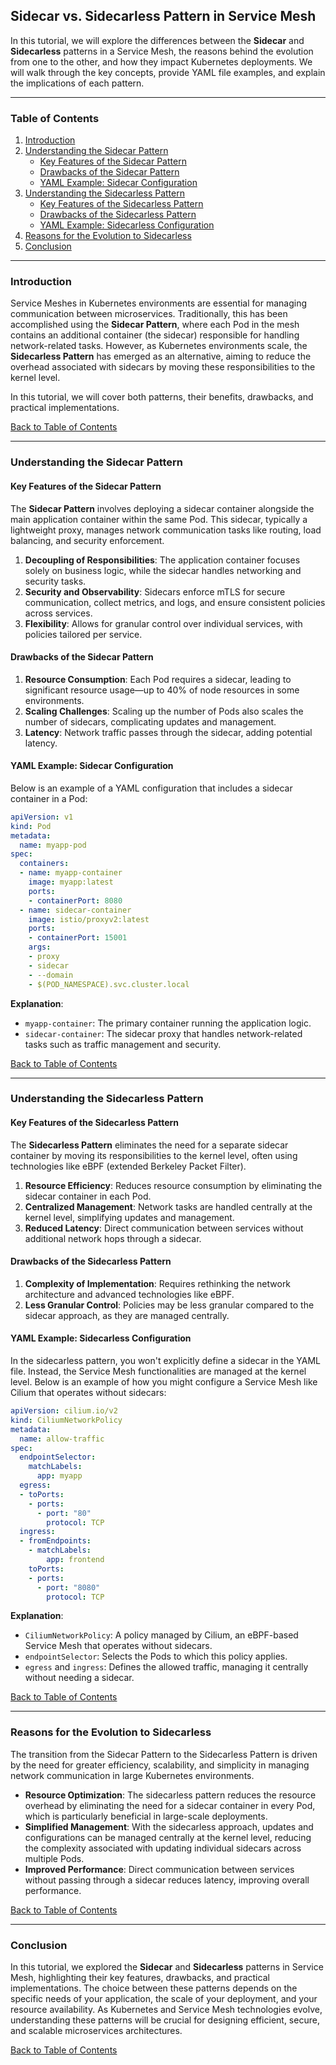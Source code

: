 ## Sidecar vs. Sidecarless Pattern in Service Mesh

In this tutorial, we will explore the differences between the **Sidecar** and **Sidecarless** patterns in a Service Mesh, the reasons behind the evolution from one to the other, and how they impact Kubernetes deployments. We will walk through the key concepts, provide YAML file examples, and explain the implications of each pattern.

---

### Table of Contents

1. [Introduction](#introduction )
2. [Understanding the Sidecar Pattern](#understanding-the-sidecar-pattern)
   - [Key Features of the Sidecar Pattern](#key-features-of-the-sidecar-pattern)
   - [Drawbacks of the Sidecar Pattern](#drawbacks-of-the-sidecar-pattern)
   - [YAML Example: Sidecar Configuration](#yaml-example-sidecar-configuration)
3. [Understanding the Sidecarless Pattern](#understanding-the-sidecarless-pattern)
   - [Key Features of the Sidecarless Pattern](#key-features-of-the-sidecarless-pattern)
   - [Drawbacks of the Sidecarless Pattern](#drawbacks-of-the-sidecarless-pattern)
   - [YAML Example: Sidecarless Configuration](#yaml-example-sidecarless-configuration)
4. [Reasons for the Evolution to Sidecarless](#reasons-for-the-evolution-to-sidecarless)
5. [Conclusion](#conclusion)

---

### Introduction

Service Meshes in Kubernetes environments are essential for managing communication between microservices. Traditionally, this has been accomplished using the **Sidecar Pattern**, where each Pod in the mesh contains an additional container (the sidecar) responsible for handling network-related tasks. However, as Kubernetes environments scale, the **Sidecarless Pattern** has emerged as an alternative, aiming to reduce the overhead associated with sidecars by moving these responsibilities to the kernel level.

In this tutorial, we will cover both patterns, their benefits, drawbacks, and practical implementations.

[Back to Table of Contents](#table-of-contents)

---

### Understanding the Sidecar Pattern

#### Key Features of the Sidecar Pattern

The **Sidecar Pattern** involves deploying a sidecar container alongside the main application container within the same Pod. This sidecar, typically a lightweight proxy, manages network communication tasks like routing, load balancing, and security enforcement.

1. **Decoupling of Responsibilities**: The application container focuses solely on business logic, while the sidecar handles networking and security tasks.
2. **Security and Observability**: Sidecars enforce mTLS for secure communication, collect metrics, and logs, and ensure consistent policies across services.
3. **Flexibility**: Allows for granular control over individual services, with policies tailored per service.

#### Drawbacks of the Sidecar Pattern

1. **Resource Consumption**: Each Pod requires a sidecar, leading to significant resource usage—up to 40% of node resources in some environments.
2. **Scaling Challenges**: Scaling up the number of Pods also scales the number of sidecars, complicating updates and management.
3. **Latency**: Network traffic passes through the sidecar, adding potential latency.

#### YAML Example: Sidecar Configuration

Below is an example of a YAML configuration that includes a sidecar container in a Pod:

```yaml
apiVersion: v1
kind: Pod
metadata:
  name: myapp-pod
spec:
  containers:
  - name: myapp-container
    image: myapp:latest
    ports:
    - containerPort: 8080
  - name: sidecar-container
    image: istio/proxyv2:latest
    ports:
    - containerPort: 15001
    args:
    - proxy
    - sidecar
    - --domain
    - $(POD_NAMESPACE).svc.cluster.local
```

**Explanation**:
- `myapp-container`: The primary container running the application logic.
- `sidecar-container`: The sidecar proxy that handles network-related tasks such as traffic management and security.

[Back to Table of Contents](#table-of-contents)

---

### Understanding the Sidecarless Pattern

#### Key Features of the Sidecarless Pattern

The **Sidecarless Pattern** eliminates the need for a separate sidecar container by moving its responsibilities to the kernel level, often using technologies like eBPF (extended Berkeley Packet Filter).

1. **Resource Efficiency**: Reduces resource consumption by eliminating the sidecar container in each Pod.
2. **Centralized Management**: Network tasks are handled centrally at the kernel level, simplifying updates and management.
3. **Reduced Latency**: Direct communication between services without additional network hops through a sidecar.

#### Drawbacks of the Sidecarless Pattern

1. **Complexity of Implementation**: Requires rethinking the network architecture and advanced technologies like eBPF.
2. **Less Granular Control**: Policies may be less granular compared to the sidecar approach, as they are managed centrally.

#### YAML Example: Sidecarless Configuration

In the sidecarless pattern, you won't explicitly define a sidecar in the YAML file. Instead, the Service Mesh functionalities are managed at the kernel level. Below is an example of how you might configure a Service Mesh like Cilium that operates without sidecars:

```yaml
apiVersion: cilium.io/v2
kind: CiliumNetworkPolicy
metadata:
  name: allow-traffic
spec:
  endpointSelector:
    matchLabels:
      app: myapp
  egress:
  - toPorts:
    - ports:
      - port: "80"
        protocol: TCP
  ingress:
  - fromEndpoints:
    - matchLabels:
        app: frontend
    toPorts:
    - ports:
      - port: "8080"
        protocol: TCP
```

**Explanation**:
- `CiliumNetworkPolicy`: A policy managed by Cilium, an eBPF-based Service Mesh that operates without sidecars.
- `endpointSelector`: Selects the Pods to which this policy applies.
- `egress` and `ingress`: Defines the allowed traffic, managing it centrally without needing a sidecar.

[Back to Table of Contents](#table-of-contents)

---

### Reasons for the Evolution to Sidecarless

The transition from the Sidecar Pattern to the Sidecarless Pattern is driven by the need for greater efficiency, scalability, and simplicity in managing network communication in large Kubernetes environments. 

- **Resource Optimization**: The sidecarless pattern reduces the resource overhead by eliminating the need for a sidecar container in every Pod, which is particularly beneficial in large-scale deployments.
- **Simplified Management**: With the sidecarless approach, updates and configurations can be managed centrally at the kernel level, reducing the complexity associated with updating individual sidecars across multiple Pods.
- **Improved Performance**: Direct communication between services without passing through a sidecar reduces latency, improving overall performance.

[Back to Table of Contents](#table-of-contents)

---

### Conclusion

In this tutorial, we explored the **Sidecar** and **Sidecarless** patterns in Service Mesh, highlighting their key features, drawbacks, and practical implementations. The choice between these patterns depends on the specific needs of your application, the scale of your deployment, and your resource availability. As Kubernetes and Service Mesh technologies evolve, understanding these patterns will be crucial for designing efficient, secure, and scalable microservices architectures.

[Back to Table of Contents](#table-of-contents)

